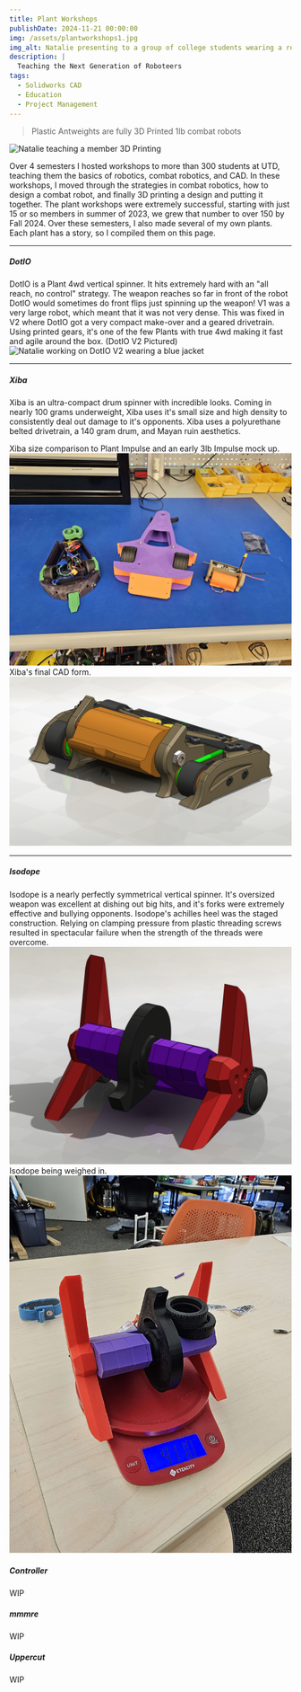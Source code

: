 ```yaml
---
title: Plant Workshops
publishDate: 2024-11-21 00:00:00
img: /assets/plantworkshops1.jpg
img_alt: Natalie presenting to a group of college students wearing a red polo
description: |
  Teaching the Next Generation of Roboteers
tags:
  - Solidworks CAD
  - Education
  - Project Management
---
```


> Plastic Antweights are fully 3D Printed 1lb combat robots

![Natalie teaching a member 3D Printing](plantworkshops2.png)

Over 4 semesters I hosted workshops to more than 300 students at UTD, teaching them the basics of robotics, combat robotics, and CAD. In these workshops, I moved through the strategies in combat robotics, how to design a combat robot, and finally 3D printing a design and putting it together. The plant workshops were extremely successful, starting with just 15 or so members in summer of 2023, we grew that number to over 150 by Fall 2024. Over these semesters, I also made several of my own plants. Each plant has a story, so I compiled them on this page.

---

##### DotIO
DotIO is a Plant 4wd vertical spinner. It hits extremely hard with an "all reach, no control" strategy. The weapon reaches so far in front of the robot DotIO would sometimes do front flips just spinning up the weapon! V1 was a very large robot, which meant that it was not very dense. This was fixed in V2 where DotIO got a very compact make-over and a geared drivetrain. Using printed gears, it's one of the few Plants with true 4wd making it fast and agile around the box.
(DotIO V2 Pictured)
![Natalie working on DotIO V2 wearing a blue jacket](dotio1.png)

---

##### Xiba
Xiba is an ultra-compact drum spinner with incredible looks. Coming in nearly 100 grams underweight, Xiba uses it's small size and high density to consistently deal out damage to it's opponents. Xiba uses a polyurethane belted drivetrain, a 140 gram drum, and Mayan ruin aesthetics.

Xiba size comparison to Plant Impulse and an early 3lb Impulse mock up.
![](xiba.jpg)
Xiba's final CAD form.
![](xiba2.png)

---

##### Isodope
Isodope is a nearly perfectly symmetrical vertical spinner. It's oversized weapon was excellent at  dishing out big hits, and it's forks were extremely effective and bullying opponents. Isodope's achilles heel was the staged construction. Relying on clamping pressure from plastic threading screws resulted in spectacular failure when the strength of the threads were overcome.
![Isodope's final CAD](isodope1.png)
Isodope being weighed in.
![Isodope on a scale reading 411 grams](isodope2.jpg)

##### Controller
WIP
##### mmmre
WIP
##### Uppercut
WIP